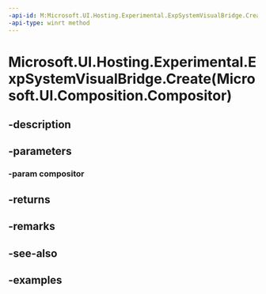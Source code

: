 ```yaml
---
-api-id: M:Microsoft.UI.Hosting.Experimental.ExpSystemVisualBridge.Create(Microsoft.UI.Composition.Compositor)
-api-type: winrt method
---
```


# Microsoft.UI.Hosting.Experimental.ExpSystemVisualBridge.Create(Microsoft.UI.Composition.Compositor)

<!--
public static Microsoft.UI.Hosting.Experimental.ExpSystemVisualBridge Create (Microsoft.UI.Composition.Compositor compositor);
-->


## -description

## -parameters

### -param compositor

## -returns

## -remarks

## -see-also

## -examples


